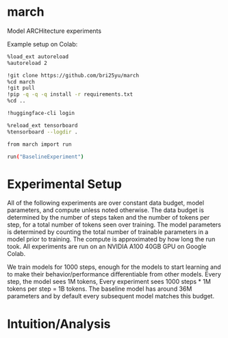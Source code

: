 # march
Model ARCHitecture experiments

Example setup on Colab:
```bash
%load_ext autoreload
%autoreload 2

!git clone https://github.com/bri25yu/march
%cd march
!git pull
!pip -q -q -q install -r requirements.txt
%cd ..

!huggingface-cli login

%reload_ext tensorboard
%tensorboard --logdir .

from march import run

run("BaselineExperiment")
```

# Experimental Setup
All of the following experiments are over constant data budget, model parameters, and compute unless noted otherwise. The data budget is determined by the number of steps taken and the number of tokens per step, for a total number of tokens seen over training. The model parameters is determined by counting the total number of trainable parameters in a model prior to training. The compute is approximated by how long the run took. All experiments are run on an NVIDIA A100 40GB GPU on Google Colab. 

We train models for 1000 steps, enough for the models to start learning and to make their behavior/performance differentiable from other models. Every step, the model sees 1M tokens, Every experiment sees 1000 steps * 1M tokens per step = 1B tokens. The baseline model has around 36M parameters and by default every subsequent model matches this budget. 


# Intuition/Analysis

